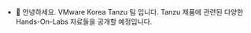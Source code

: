 - 👋 안녕하세요. VMware Korea Tanzu 팀 입니다.
Tanzu 제품에 관련된 다양한 Hands-On-Labs 자료들을 공개할 예정입니다.

<!---
tanzukorea/tanzukorea is a ✨ special ✨ repository because its `README.md` (this file) appears on your GitHub profile.
You can click the Preview link to take a look at your changes.
--->
